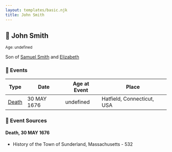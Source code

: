 ```yaml
---
layout: templates/basic.njk
title: John Smith
---
```

## 🔵 John Smith
<small>Age: undefined</small>

Son of [Samuel Smith](/people/8/86804391) and [Elizabeth ](/people/7/71389724)

### 📆 Events

Type | Date | Age at Event | Place
------ | ------ | ------ | ------
[Death](#event-event-2) | 30 MAY 1676 | undefined | Hatfield, Connecticut, USA

### 📰 Event Sources

#### <a id="event-event-2"></a> Death, 30 MAY 1676
* History of the Town of Sunderland, Massachusetts  - 532